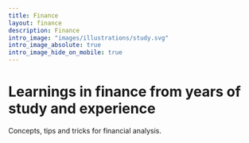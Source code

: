 ```yaml
---
title: Finance
layout: finance
description: Finance
intro_image: "images/illustrations/study.svg"
intro_image_absolute: true
intro_image_hide_on_mobile: true
---
```


# Learnings in finance from years of study and experience

Concepts, tips and tricks for financial analysis.
